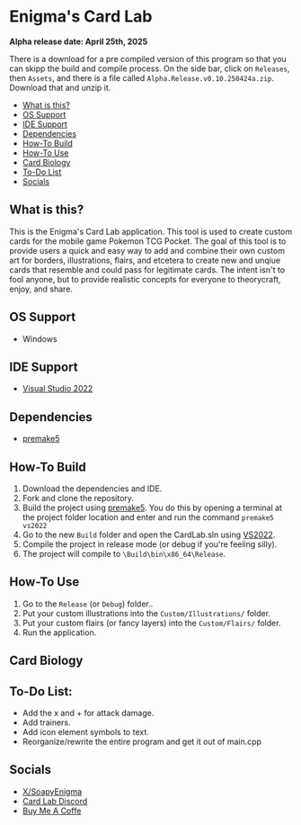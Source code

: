 # Enigma's Card Lab

**Alpha release date: April 25th, 2025**

There is a download for a pre compiled version of this program so that you can skipp the build and compile process. On the side bar, click on `Releases`, then  `Assets`, and there is a file called `Alpha.Release.v0.10.250424a.zip`. Download that and unzip it.

* [What is this?](#What-is-this?)
* [OS Support](#OS-Support)
* [IDE Support](#IDE-Support)
* [Dependencies](#Dependencies)
* [How-To Build](#How---To-Build)
* [How-To Use](#How---To-Use)
* [Card Biology](#Card-Biology)
* [To-Do List](#To---Do-List)
* [Socials](#Socials)

## What is this?
This is the Enigma's Card Lab application. This tool is used to create custom cards for the mobile game Pokemon TCG Pocket. The goal of this tool is to provide users a quick and easy way to add and combine their own custom art for borders, illustrations, flairs, and etcetera to create new and unqiue cards that resemble and could pass for legitimate cards. The intent isn't to fool anyone, but to provide realistic concepts for everyone to theorycraft, enjoy, and share. 

## OS Support
- Windows

## IDE Support
- [Visual Studio 2022](https://visualstudio.microsoft.com/downloads/)

## Dependencies
- [premake5](https://premake.github.io/download)

## How-To Build
1. Download the dependencies and IDE.
2. Fork and clone the repository.
3. Build the project using [premake5](https://premake.github.io/download). You do this by opening a terminal at the project folder location and enter and run the command `premake5 vs2022 `
4. Go to the new `Build` folder and open the CardLab.sln using [VS2022](https://visualstudio.microsoft.com/downloads/).
5. Compile the project in release mode (or debug if you're feeling silly).
6. The project will compile to `\Build\bin\x86_64\Release`.

## How-To Use
1. Go to the `Release` (or `Debug`) folder..
2. Put your custom illustrations into the `Custom/Illustrations/` folder.
3. Put your custom flairs (or fancy layers) into the `Custom/Flairs/` folder.
4. Run the application.

## Card Biology

## To-Do List:
- Add the x and + for attack damage.
- Add trainers.
- Add icon element symbols to text.
- Reorganize/rewrite the entire program and get it out of main.cpp

## Socials
- [X/SoapyEnigma](https://x.com/SoapyEnigma)
- [Card Lab Discord](https://discord.gg/kFZ7WjSZQT)
- [Buy Me A Coffe](https://buymeacoffee.com/soapyenigma)
